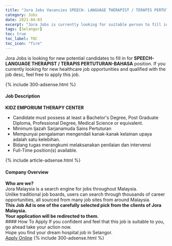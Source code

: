 ```yaml
---
title: "Jora Jobs Vacancies SPEECH- LANGUAGE THERAPIST / TERAPIS PERTUTURAN-BAHASA" 
category: Jobs 
date: 2021-04-03 
excerpt: "Jora Jobs is currently looking for suitable person to fill in the SPEECH- LANGUAGE THERAPIST / TERAPIS PERTUTURAN-BAHASA which positioned at Selangor" 
tags: [Selangor] 
toc: true 
toc_label: TOC 
toc_icon: "fire" 
--- 
```


<p>Jora Jobs is looking for new potential candidates to fill in for <b>SPEECH- LANGUAGE THERAPIST / TERAPIS PERTUTURAN-BAHASA</b> position. If you currently looking for new healthcare job opportunities and qualified with the job desc, feel free to apply this job.
</p>{% include 300-adsense.html %} 
<div><div><h4>Job Description</h4></div><div><div><span><div><div><strong>KIDZ EMPORIUM THERAPY CENTER</strong></div><ul><li>Candidate must possess at least a Bachelor's Degree, Post Graduate Diploma, Professional Degree, Medical Science or equivalent.</li><li>Minimum Ijazah Sarjanamuda Sains Pertuturan</li><li>Mempunyai pengalaman mengendali kanak-kanak kelainan upaya adalah satu kelebihan.</li><li>Bidang tugas merangkumi melaksanakan penilaian dan intervensi</li><li>Full-Time position(s) available.</li></ul></div></span></div></div></div> 
{% include article-adsense.html %} 
<div><div><h4>Company Overview</h4></div><div><div><span><div><div>
<strong>Who are we?</strong></div>
<div>
	Jora Malaysia is a search engine for jobs throughout Malaysia.<br>
	Unlike traditional job boards, users can search through thousands of career opportunities, all sourced from many job sites from around Malaysia.&#160;</div>
<div>
<div>
<strong>This Job Ad is one of the carefully selected pick from the clients of Jora Malaysia.</strong></div>
<div>
<strong>Your application will be redirected to them.</strong></div>
</div></div></span></div></div></div> 
#### How To Apply 
If you confident and feel that this job is suitable to you, go ahead take your action now. <br/> 
Hope you find your dream hospital job in Selangor. <br/> 
<a href="https://www.jobstreet.com.my/en/job/speech-language-therapist-terapis-pertuturan-bahasa-4524264?jobId=jobstreet-my-job-4524264" class="btn btn--warning" target="_blank" rel="nofollow noopenner">Apply Online</a> 
{% include 300-adsense.html %} 